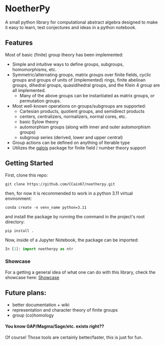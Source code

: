# NoetherPy
A small python library for computational abstract algebra designed to make it easy to learn, test conjectures and ideas in a python notebook. 

## Features
Most of basic (finite) group theory has been implemented: 
- Simple and intuitive ways to define groups, subgroups, homomorphisms, etc. 
- Symmetric/alternating groups, matrix groups over finite fields, cyclic groups and groups of units of (implemented) rings, finite abelioan groups, dihedral groups, quasidihedral groups, and the Klein 4 group are all implemented.
  - Many of the above groups can be instantiated as matrix groups, or permutation groups.
- Most well-known operations on groups/subgroups are supported:
  - Cartesian products, quotient groups, and semidirect products
  - centers, centralizers, normalizers, normal cores, etc.
  - basic Sylow theory 
  - automorphism groups (along with inner and outer automorphism groups)
  - subgroup series (derived, lower and upper central)
- Group actions can be defined on anything of Iterable type
- Utilizes the [galois](https://github.com/mhostetter/galois) package for finite field / number theory support 

## Getting Started

First, clone this repo:
```
git clone https://github.com/CCain67/noetherpy.git
```
then, for now it is recommended to work in a python 3.11 virtual environment:
```
conda create -n venv_name python=3.11
```
and install the package by running the command in the project's root directory:
```
pip install .
```
Now, inside of a Jupyter Notebook, the package can be imported:
```python
In [1]: import noetherpy as ntr
```

### Showcase

For a getting a general idea of what one can do with this library, check the showcase here:
[Showcase](showcase/)

## Future plans:
- better documentation + wiki
- representation and character theory of finite groups
- group (co)homology

#### You know GAP/Magma/Sage/etc. exists right??
Of course! Those tools are certainly better/faster, this is just for fun.

